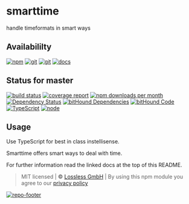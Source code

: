 # smarttime

handle timeformats in smart ways

## Availabililty

[![npm](https://pushrocks.gitlab.io/assets/repo-button-npm.svg)](https://www.npmjs.com/package/smarttime)
[![git](https://pushrocks.gitlab.io/assets/repo-button-git.svg)](https://GitLab.com/pushrocks/smarttime)
[![git](https://pushrocks.gitlab.io/assets/repo-button-mirror.svg)](https://github.com/pushrocks/smarttime)
[![docs](https://pushrocks.gitlab.io/assets/repo-button-docs.svg)](https://pushrocks.gitlab.io/smarttime/)

## Status for master

[![build status](https://GitLab.com/pushrocks/smarttime/badges/master/build.svg)](https://GitLab.com/pushrocks/smarttime/commits/master)
[![coverage report](https://GitLab.com/pushrocks/smarttime/badges/master/coverage.svg)](https://GitLab.com/pushrocks/smarttime/commits/master)
[![npm downloads per month](https://img.shields.io/npm/dm/smarttime.svg)](https://www.npmjs.com/package/smarttime)
[![Dependency Status](https://david-dm.org/pushrocks/smarttime.svg)](https://david-dm.org/pushrocks/smarttime)
[![bitHound Dependencies](https://www.bithound.io/github/pushrocks/smarttime/badges/dependencies.svg)](https://www.bithound.io/github/pushrocks/smarttime/master/dependencies/npm)
[![bitHound Code](https://www.bithound.io/github/pushrocks/smarttime/badges/code.svg)](https://www.bithound.io/github/pushrocks/smarttime)
[![TypeScript](https://img.shields.io/badge/TypeScript-2.x-blue.svg)](https://nodejs.org/dist/latest-v6.x/docs/api/)
[![node](https://img.shields.io/badge/node->=%206.x.x-blue.svg)](https://nodejs.org/dist/latest-v6.x/docs/api/)

## Usage

Use TypeScript for best in class instellisense.

Smarttime offers smart ways to deal with time.

For further information read the linked docs at the top of this README.

> MIT licensed | **&copy;** [Lossless GmbH](https://lossless.gmbh)
> | By using this npm module you agree to our [privacy policy](https://lossless.gmbH/privacy.html)

[![repo-footer](https://pushrocks.gitlab.io/assets/repo-footer.svg)](https://push.rocks)
